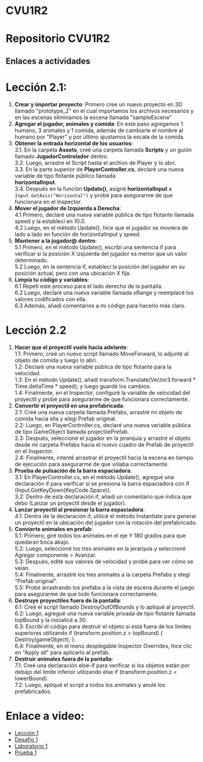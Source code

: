 # CVU1R2

# Repositorio CVU1R2

## Enlaces a actividades

# Lección 2.1: 
1. **Crear y importar proyecto**: Primero cree un nuevo proyecto en 3D llamado "prototype_2" en el cual importamos los archivos necesarios y en las escenas eliminamos la escena llamada "sampleEscene"
2. **Agregar el jugador, animales y comida**: En este paso agregamos 1 humano, 3 animales y 1 comida, además de cambiarle el nombre al humano por "Player" y por último ajustamos la escala de la comida.
3. **Obtener la entrada horizontal de los usuarios**: \
  3.1. En la carpeta **Assets**, creé una carpeta llamada **Scripts** y un guión llamado **JugadorControlador** dentro. \
  3.2. Luego, arrastre el Script hasta el archivo de Player y lo abrí. \
  3.3. En la parte superior de **PlayerController.cs**, declaré una nueva variable de tipo flotante público llamada   
  **horizontalInput**. \
  3.4. Después en la función **Update()**, asigné **horizontalInput** a `Input.GetAxis("Horizontal")` y probé para asegurarme de que     
  funcionara en el Inspector. 
4. **Mover el jugador de Izquierda a Derecha**: \
   4.1 Primero, declaré una nueva variable pública de tipo flotante llamada speed y la establecí en 10.0. \
   4.2 Luego, en el método Update(), hice que el jugador se moviera de lado a lado en función de horizontalInput y speed. 
5. **Mantener a la jugador@ dentro**: \
   5.1 Primero, en el método Update(), escribí una sentencia if para verificar si la posición X izquierda del jugador es menor que un 
   valor determinado. \
   5.2 Luego, en la sentencia if, establecí la posición del jugador en su posición actual, pero con una ubicación X fija. 
6. **Limpia tu código y variables**: \
   6.1 Repetí este proceso para el lado derecho de la pantalla. \
   6.2 Luego, declaré una nueva variable llamada xRange y reemplacé los valores codificados con ella. \
   6.3 Además, añadí comentarios a mi código para hacerlo más claro.

# Lección 2.2
1. **Hacer que el proyectil vuele hacia adelante**: \
   1.1: Primero, creé un nuevo script llamado MoveForward, lo adjunté al objeto de comida y luego lo abrí. \
   1.2: Declaré una nueva variable pública de tipo flotante para la velocidad. \
   1.3: En el método Update(), añadí transform.Translate(Vector3.forward * Time.deltaTime * speed); y luego guardé los cambios. \
   1.4: Finalmente, en el Inspector, configuré la variable de velocidad del proyectil y probé para asegurarme de que funcionara 
   correctamente.
2. **Convertir el proyectil en una prefabricada**: \
   2.1: Creé una nueva carpeta llamada Prefabs, arrastré mi objeto de comida hacia ella y elegí Prefab original. \
   2.2: Luego, en PlayerController.cs, declaré una nueva variable pública de tipo GameObject llamada projectilePrefab. \
   2.3: Después, seleccioné el jugador en la jerarquía y arrastré el objeto desde mi carpeta Prefabs hacia el nuevo cuadro de Prefab de 
   proyectil en el Inspector. \
   2.4: Finalmente, intenté arrastrar el proyectil hacia la escena en tiempo de ejecución para asegurarme de que volaba correctamente.
3. **Prueba de pulsación de la barra espaciadora**: \
   3.1: En PlayerController.cs, en el método Update(), agregué una declaración if para verificar si se presiona la barra espaciadora con 
   if (Input.GetKeyDown(KeyCode.Space)). \
   3.2: Dentro de esta declaración if, añadí un comentario que indica que debo (Lanzar un proyectil desde el jugador).
4. **Lanzar proyectil al presionar la barra espaciadora**: \
   4.1: Dentro de la declaración if, utilicé el método Instantiate para generar un proyectil en la ubicación del jugador con la rotación del prefabricado.
5. **Convierte animales en prefab**: \
   5.1: Primero, giré todos los animales en el eje Y 180 grados para que quedaran boca abajo. \
   5.2: Luego, seleccioné los tres animales en la jerarquía y seleccioné Agregar componente > Avanzar. \
   5.3: Después, edité sus valores de velocidad y probé para ver cómo se veían. \
   5.4: Finalmente, arrastré los tres animales a la carpeta Prefabs y elegí “Prefab original”. \
   5.5: Probé arrastrando los prefabs a la vista de escena durante el juego para asegurarme de que todo funcionara correctamente.
6. **Destruye proyectiles fuera de la pantalla**: \
   6.1: Creé el script llamado DestroyOutOfBounds y lo apliqué al proyectil. \
   6.2: Luego, agregué una nueva variable privada de tipo flotante llamada topBound y la inicialicé a 30. \
   6.3: Escribí el código para destruir el objeto si está fuera de los límites superiores utilizando if (transform.position.z > topBound) { Destroy(gameObject); }. \
   6.4: Finalmente, en el menú desplegable Inspector Overrides, hice clic en "Apply all" para aplicarlo al prefab.
7. **Destruir animales fuera de la pantalla**: \
   7.1: Creé una declaración else-if para verificar si los objetos están por debajo del límite inferior utilizando else if (transform.position.z < lowerBound). \
   7.2: Luego, apliqué el script a todos los animales y anulé los prefabricados.
   
# Enlace a video:
- [Lección 1](https://link-a-leccion-1.com)
- [Desafío 1](https://link-a-desafio-1.com)
- [Laboratorio 1](https://link-a-laboratorio-1.com)
- [Prueba 1](https://link-a-prueba-1.com)
